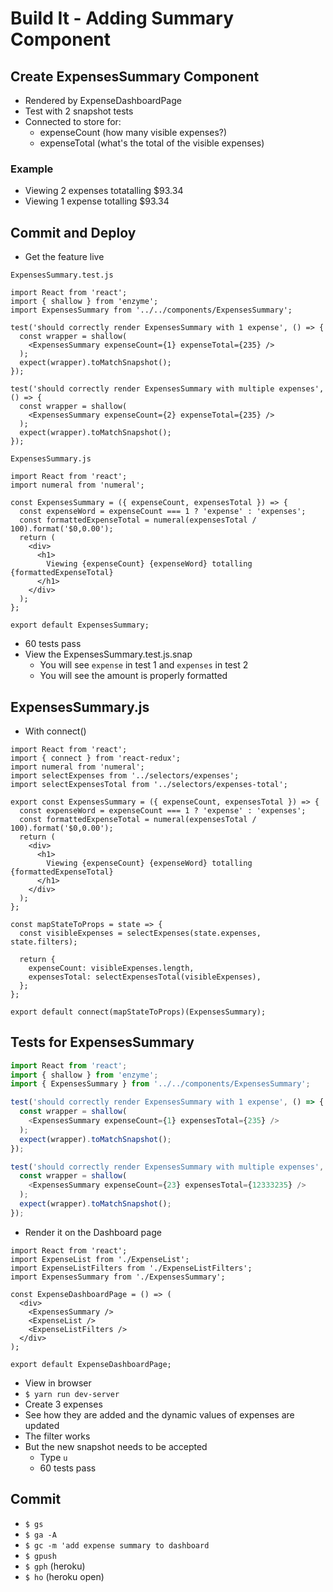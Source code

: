 # Build It - Adding Summary Component
## Create ExpensesSummary Component
* Rendered by ExpenseDashboardPage
* Test with 2 snapshot tests
* Connected to store for:
    - expenseCount (how many visible expenses?)
    - expenseTotal (what's the total of the visible expenses)

### Example
* Viewing 2 expenses totatalling $93.34
* Viewing 1 expense totalling $93.34

## Commit and Deploy
* Get the feature live

`ExpensesSummary.test.js`

```
import React from 'react';
import { shallow } from 'enzyme';
import ExpensesSummary from '../../components/ExpensesSummary';

test('should correctly render ExpensesSummary with 1 expense', () => {
  const wrapper = shallow(
    <ExpensesSummary expenseCount={1} expenseTotal={235} />
  );
  expect(wrapper).toMatchSnapshot();
});

test('should correctly render ExpensesSummary with multiple expenses', () => {
  const wrapper = shallow(
    <ExpensesSummary expenseCount={2} expenseTotal={235} />
  );
  expect(wrapper).toMatchSnapshot();
});
```

`ExpensesSummary.js`

```
import React from 'react';
import numeral from 'numeral';

const ExpensesSummary = ({ expenseCount, expensesTotal }) => {
  const expenseWord = expenseCount === 1 ? 'expense' : 'expenses';
  const formattedExpenseTotal = numeral(expensesTotal / 100).format('$0,0.00');
  return (
    <div>
      <h1>
        Viewing {expenseCount} {expenseWord} totalling {formattedExpenseTotal}
      </h1>
    </div>
  );
};

export default ExpensesSummary;
```

* 60 tests pass
* View the ExpensesSummary.test.js.snap
    - You will see `expense` in test 1 and `expenses` in test 2
    - You will see the amount is properly formatted

## ExpensesSummary.js
* With connect()

```
import React from 'react';
import { connect } from 'react-redux';
import numeral from 'numeral';
import selectExpenses from '../selectors/expenses';
import selectExpensesTotal from '../selectors/expenses-total';

export const ExpensesSummary = ({ expenseCount, expensesTotal }) => {
  const expenseWord = expenseCount === 1 ? 'expense' : 'expenses';
  const formattedExpenseTotal = numeral(expensesTotal / 100).format('$0,0.00');
  return (
    <div>
      <h1>
        Viewing {expenseCount} {expenseWord} totalling {formattedExpenseTotal}
      </h1>
    </div>
  );
};

const mapStateToProps = state => {
  const visibleExpenses = selectExpenses(state.expenses, state.filters);

  return {
    expenseCount: visibleExpenses.length,
    expensesTotal: selectExpensesTotal(visibleExpenses),
  };
};

export default connect(mapStateToProps)(ExpensesSummary);
```

## Tests for ExpensesSummary
```js
import React from 'react';
import { shallow } from 'enzyme';
import { ExpensesSummary } from '../../components/ExpensesSummary';

test('should correctly render ExpensesSummary with 1 expense', () => {
  const wrapper = shallow(
    <ExpensesSummary expenseCount={1} expensesTotal={235} />
  );
  expect(wrapper).toMatchSnapshot();
});

test('should correctly render ExpensesSummary with multiple expenses', () => {
  const wrapper = shallow(
    <ExpensesSummary expenseCount={23} expensesTotal={12333235} />
  );
  expect(wrapper).toMatchSnapshot();
});
```

* Render it on the Dashboard page

```
import React from 'react';
import ExpenseList from './ExpenseList';
import ExpenseListFilters from './ExpenseListFilters';
import ExpensesSummary from './ExpensesSummary';

const ExpenseDashboardPage = () => (
  <div>
    <ExpensesSummary />
    <ExpenseList />
    <ExpenseListFilters />
  </div>
);

export default ExpenseDashboardPage;
```

* View in browser
* `$ yarn run dev-server`
* Create 3 expenses
* See how they are added and the dynamic values of expenses are updated
* The filter works
* But the new snapshot needs to be accepted
    - Type `u`
    - 60 tests pass

## Commit
* `$ gs`
* `$ ga -A`
* `$ gc -m 'add expense summary to dashboard`
* `$ gpush`
* `$ gph` (heroku)
* `$ ho` (heroku open)
